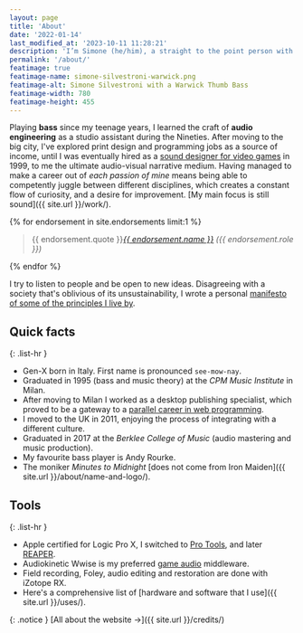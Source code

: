 ```yaml
---
layout: page
title: 'About'
date: '2022-01-14'
last_modified_at: '2023-10-11 11:28:21'
description: 'I’m Simone (he/him), a straight to the point person with a major interest in sound design, music, and programming.'
permalink: '/about/'
featimage: true
featimage-name: simone-silvestroni-warwick.png
featimage-alt: Simone Silvestroni with a Warwick Thumb Bass
featimage-width: 780
featimage-height: 455
---
```

Playing **bass** since my teenage years, I learned the craft of **audio engineering** as a studio assistant during the Nineties. After moving to the big city, I've explored print design and programming jobs as a source of income, until I was eventually hired as a [sound designer for video games](/blog/tag/sound-design/) in 1999, to me the ultimate audio-visual narrative medium. Having managed to make a career out of _each passion of mine_ means being able to competently juggle between different disciplines, which creates a constant flow of curiosity, and a desire for improvement. [My main focus is still sound]({{ site.url }}/work/).

<aside>
  {% for endorsement in site.endorsements limit:1 %}
  <blockquote>
    <p>{{ endorsement.quote }}<cite><a href="{{ endorsement.url }}">{{ endorsement.name }}</a> ({{ endorsement.role }})</cite></p>
  </blockquote>
  {% endfor %}
</aside>

I try to listen to people and be open to new ideas. Disagreeing with a society that's oblivious of its unsustainability, I wrote a personal [manifesto of some of the principles I live by](/personal-manifesto/).

## Quick facts

{: .list-hr }
- Gen-X born in Italy. First name is pronounced `see-mow-nay`.
- Graduated in 1995 (bass and music theory) at the _CPM Music Institute_ in Milan.
- After moving to Milan I worked as a desktop publishing specialist, which proved to be a gateway to a [parallel career in web programming](https://simonesilvestroni.com).
- I moved to the UK in 2011, enjoying the process of integrating with a different culture.
- Graduated in 2017 at the _Berklee College of Music_ (audio mastering and music production).
- My favourite bass player is Andy Rourke.
- The moniker _Minutes to Midnight_ [does not come from Iron Maiden]({{ site.url }}/about/name-and-logo/).

## Tools

{: .list-hr }
- Apple certified for Logic Pro X, I switched to [Pro Tools](/blog/tag/pro-tools/), and later [REAPER](/blog/tag/reaper/).
- Audiokinetic Wwise is my preferred [game audio](/blog/tag/game-audio/) middleware.
- Field recording, Foley, audio editing and restoration are done with iZotope RX.
- Here's a comprehensive list of [hardware and software that I use]({{ site.url }}/uses/).

{: .notice }
[All about the website&nbsp;→]({{ site.url }}/credits/)